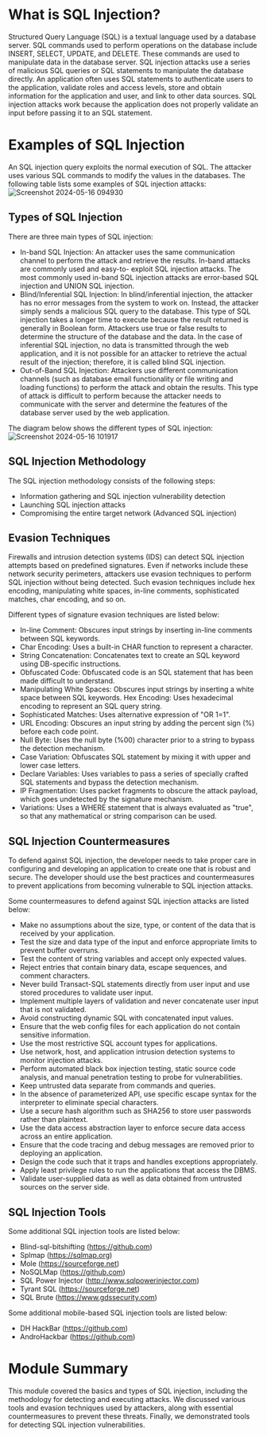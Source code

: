 # What is SQL Injection?

Structured Query Language (SQL) is a textual language used by a      database server. SQL commands used to perform operations on the      database include INSERT, SELECT, UPDATE, and DELETE. These commands  are used to manipulate data in the database server.
      SQL injection attacks use a series of malicious SQL queries or SQL    statements to manipulate the database directly. An application    often    uses SQL statements to authenticate users to the    application,    validate roles and access levels, store and obtain    information for    the application and user, and link to other data    sources. SQL    injection attacks work because the application does    not properly    validate an input before passing it to an SQL    statement.

# Examples of SQL Injection
An SQL injection query exploits the normal execution of SQL. The attacker uses various SQL commands to modify the values in the databases.
The following table lists some examples of SQL injection attacks:
![Screenshot 2024-05-16 094930](https://github.com/LamlLee/SQL-Injection/assets/108409882/5f7a8e09-1bd1-4761-96b9-dcfa584ef813)


## Types of SQL Injection


There are three main types of SQL injection:

- In-band SQL Injection: An attacker uses the same communication    channel to perform the attack and retrieve the results. In-band    attacks are commonly used and easy-to- exploit SQL injection attacks.    The most commonly used in-band SQL injection attacks are error-based    SQL injection and UNION SQL injection.
- Blind/Inferential SQL Injection: In blind/inferential injection, the attacker has no error messages from the system to work on.    Instead, the attacker simply sends a malicious SQL query to the    database. This type of SQL injection takes a longer time to execute    because the result returned is generally in Boolean form. Attackers    use true or false results to determine the structure of the database    and the data. In the case of inferential SQL injection, no data is    transmitted through the web application, and it is not possible for    an attacker to retrieve the actual result of the injection;    therefore, it is called blind SQL injection.
- Out-of-Band SQL Injection: Attackers use different communication    channels (such as database email functionality or file writing and      loading functions) to perform the attack and obtain the results. This    type of attack is difficult to perform because the attacker needs to     communicate with the server and determine the features of the       database server used by the web application.

The diagram below shows the different types of SQL injection:
![Screenshot 2024-05-16 101917](https://github.com/LamlLee/SQL-Injection/assets/108409882/b5c1364b-233e-4a96-822e-05652eef53d1)

## SQL Injection Methodology 


The SQL injection methodology consists of the following steps:
- Information gathering and SQL injection vulnerability detection 
- Launching SQL injection attacks
- Compromising the entire target network (Advanced SQL injection)



## Evasion Techniques


Firewalls and intrusion detection systems (IDS) can detect SQL injection attempts based on predefined signatures. Even if networks include these network security perimeters, attackers use evasion techniques to perform SQL injection without being detected. Such evasion techniques include hex encoding, manipulating white spaces, in-line comments, sophisticated matches, char encoding, and so on. 

Different types of signature evasion techniques are listed below:
- In-line Comment: Obscures input strings by inserting in-line comments between SQL keywords.
- Char Encoding: Uses a built-in CHAR function to represent a character.
- String Concatenation: Concatenates text to create an SQL keyword using DB-specific instructions.
- Obfuscated Code: Obfuscated code is an SQL statement that has been made difficult to understand.
- Manipulating White Spaces: Obscures input strings by inserting a white space between SQL keywords.
Hex Encoding: Uses hexadecimal encoding to represent an SQL query string.
- Sophisticated Matches: Uses alternative expression of "OR 1=1".
- URL Encoding: Obscures an input string by adding the percent sign (%) before each code point.
- Null Byte: Uses the null byte (%00) character prior to a string to bypass the detection mechanism.
- Case Variation: Obfuscates SQL statement by mixing it with upper and lower case letters.
- Declare Variables: Uses variables to pass a series of specially crafted SQL statements and bypass the detection mechanism.
- IP Fragmentation: Uses packet fragments to obscure the attack payload, which goes undetected by the signature mechanism.
- Variations: Uses a WHERE statement that is always evaluated as "true", so that any mathematical or string comparison can be used.

## SQL Injection Countermeasures


To defend against SQL injection, the developer needs to take proper care in configuring and developing an application to create one that is robust and secure. The developer should use the best practices and countermeasures to prevent applications from becoming vulnerable to SQL injection attacks.

Some countermeasures to defend against SQL injection attacks are listed below:
- Make no assumptions about the size, type, or content of the data that is received by your application.
- Test the size and data type of the input and enforce appropriate limits to prevent buffer
overruns.
- Test the content of string variables and accept only expected values.
- Reject entries that contain binary data, escape sequences, and comment characters.
- Never build Transact-SQL statements directly from user input and use stored procedures to validate user input.
- Implement multiple layers of validation and never concatenate user input that is not validated.
- Avoid constructing dynamic SQL with concatenated input values.
- Ensure that the web config files for each application do not contain sensitive information.
- Use the most restrictive SQL account types for applications.
- Use network, host, and application intrusion detection systems to monitor injection attacks.
- Perform automated black box injection testing, static source code analysis, and manual penetration testing to probe for vulnerabilities.
- Keep untrusted data separate from commands and queries.
- In the absence of parameterized API, use specific escape syntax for the interpreter to eliminate special characters.
- Use a secure hash algorithm such as SHA256 to store user passwords rather than plaintext.
- Use the data access abstraction layer to enforce secure data access across an entire application.
- Ensure that the code tracing and debug messages are removed prior to deploying an application.
- Design the code such that it traps and handles exceptions appropriately.
- Apply least privilege rules to run the applications that access the DBMS.
- Validate user-supplied data as well as data obtained from untrusted sources on the server side.


## SQL Injection Tools


Some additional SQL injection tools are listed below:
- Blind-sql-bitshifting (https://github.com)
- Splmap (https://sqlmap.org)
- Mole (https://sourceforge.net)
- NoSQLMap (https://github.com)
- SQL Power Injector (http://www.sqlpowerinjector.com)
- Tyrant SQL (https://sourceforge.net)
- SQL Brute (https://www.gdssecurity.com)


Some additional mobile-based SQL injection tools are listed below:
- DH HackBar (https://github.com)
- AndroHackbar (https://github.com)


# Module Summary

This module covered the basics and types of SQL injection, including the methodology for detecting and executing attacks. We discussed various tools and evasion techniques used by attackers, along with essential countermeasures to prevent these threats. Finally, we demonstrated tools for detecting SQL injection vulnerabilities.



